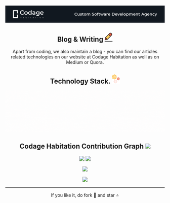 ![Codage Habitation](https://raw.githubusercontent.com/Codage-Habitation/.github/main/images/Codage%20Habitation%20GitHub.png)

<h2 align="center">
  Blog & Writing <img src="https://github.com/Codage-Habitation/.github/blob/main/images/Writing%20Icon.png" width="25">
</h2>
<p align="center">
Apart from coding, we also maintain a blog - you can find our articles related technologies on our website at Codage Habitation as well as on Medium or Quora.
</p>

<h2 align="center">
  Technology Stack. <img src="https://github.com/Codage-Habitation/.github/blob/main/images/Technology%20Stack%20Icon.png" width="25">
</h2>
<p align="center">
<img src="https://github.com/Codage-Habitation/.github/blob/main/images/Codage%20Habitation%20Tech%20stack.gif">
</p>

<h2 align="center">
   Codage Habitation Contribution Graph <img src="https://media.giphy.com/media/xUA7aZeLE2e0P7Znz2/giphy.gif" width="25">
</h2>

<p align = "center">
  <img  src = "https://github-readme-stats.vercel.app/api?username=codagehabitation&show_icons=true&theme=radical&line_height=27">
  <img src = "https://github-readme-stats.vercel.app/api/top-langs/?username=codagehabitation&hide=shaderlab,kotlin,hlsl&theme=radical">
</p>

<p align = "center">
 <img  src="https://github-readme-streak-stats.herokuapp.com/?user=codagehabitation&show_icons=true&locale=en&layout=compact&theme=radical&line_height=0" />
</p> 

<p align = "center">
 <img src="https://activity-graph.herokuapp.com/graph?username=codagehabitation&theme=redical">
</p> 
<hr>
<p align="center">If you like it, do fork 🍴 and star ⭐</p>
